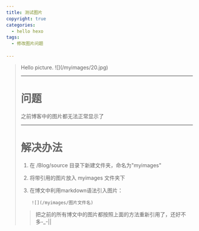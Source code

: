 ```yaml
---
title: 测试图片
copyright: true
categories: 
  - hello hexo
tags: 
  - 修改图片问题

---
```

<blockquote class="blockquote-center">Hello picture.
![](/myimages/20.jpg)

<!-- more -->

---

# 问题 #
之前博客中的图片都无法正常显示了

---
# 解决办法 #
1. 在 /Blog/source 目录下新建文件夹，命名为"myimages"

2. 将带引用的图片放入 myimages 文件夹下

3. 在博文中利用markdown语法引入图片：

```
	![](/myimages/图片文件名)
```

> 把之前的所有博文中的图片都按照上面的方法重新引用了，还好不多-_-||